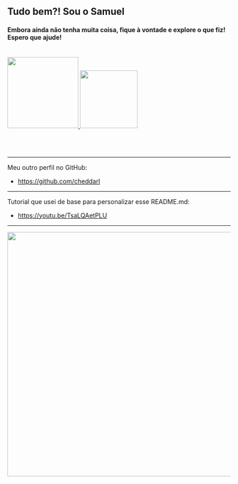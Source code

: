 ## Tudo bem?! Sou o Samuel
<h4> Embora ainda não tenha muita coisa, fique à vontade e explore o que fiz! Espero que ajude! </h4>

<br>

<div>
  <a href="https://github.com/SamuelMartinsFrancisco">
    <img height="160px" src="https://github-readme-stats.vercel.app/api?username=SamuelMartinsFrancisco&show_icons=true&theme=vision-friendly-dark&include_all_commits=true&count_private=true" />
    <img height="130px" src="https://github-readme-stats.vercel.app/api/top-langs/?username=SamuelMartinsFrancisco&layout=compact&langs_count=16&theme=vision-friendly-dark" />
  </a>
</div>

<br><br>
<hr>

Meu outro perfil no GitHub:
  - https://github.com/cheddarl

<hr>
  
Tutorial que usei de base para personalizar esse README.md:
  - https://youtu.be/TsaLQAetPLU  

<hr>

<div align="center"> <img src="https://user-images.githubusercontent.com/96782173/151663647-b8f03c34-d33f-41b4-b4cb-9cf61c769fe3.jpg" width="550px"> </div>

<!--
**SamuelMartinsFrancisco/SamuelMartinsFrancisco** is a ✨ _special_ ✨ repository because its `README.md` (this file) appears on your GitHub profile.

Here are some ideas to get you started:

- 🔭 I’m currently working on ...
- 🌱 I’m currently learning ...
- 👯 I’m looking to collaborate on ...
- 🤔 I’m looking for help with ...
- 💬 Ask me about ...
- 📫 How to reach me: ...
- 😄 Pronouns: ...
- ⚡ Fun fact: ...
-->
  

